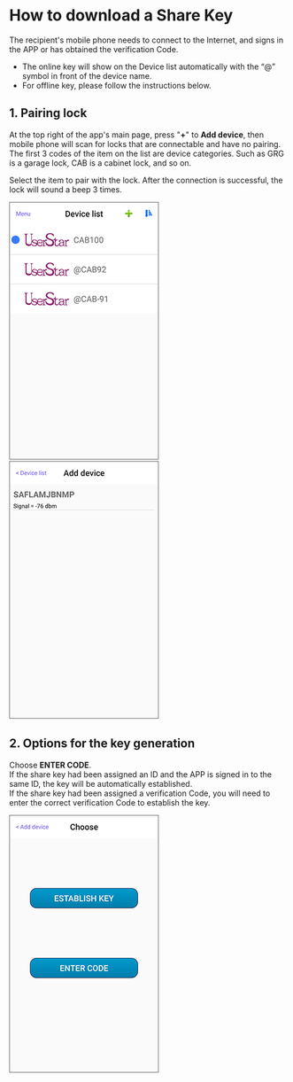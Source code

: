 # How to download a Share Key

The recipient's mobile phone needs to connect to the Internet, and signs in the APP or has obtained the verification Code.

* The online key will show on the Device list automatically with the “@” symbol in front of the device name.
* For offline key, please follow the instructions below.

## 1. Pairing lock <a id="pairing-lock"></a>

At the top right of the app's main page, press "**+**" to **Add device**, then mobile phone will scan for locks that are connectable and have no pairing. The first 3 codes of the item on the list are device categories. Such as GRG is a garage lock, CAB is a cabinet lock, and so on.

Select the item to pair with the lock. After the connection is successful, the lock will sound a beep 3 times.

![](../.gitbook/assets/screenshot_2019-11-15-16-50-36-686_com.userstar.phonekey.png) ![](../.gitbook/assets/screenshot_2019-11-15-16-54-44-098_com.userstar.phonekey.png)

## 2. Options for the key generation <a id="options-for-the-key-generation"></a>

Choose **ENTER CODE**.  
If the share key had been assigned an ID and the APP is signed in to the same ID, the key will be automatically established.  
If the share key had been assigned a verification Code, you will need to enter the correct verification Code to establish the key.

![](../.gitbook/assets/screenshot_2019-11-15-17-30-05-770_com.userstar.phonekey.png)

